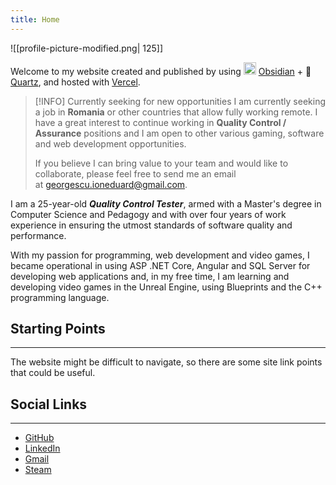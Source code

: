 ```yaml
---
title: Home
---
```

![[profile-picture-modified.png| 125]]

Welcome to my website created and published by using <img src="https://upload.wikimedia.org/wikipedia/commons/thumb/1/10/2023_Obsidian_logo.svg/2048px-2023_Obsidian_logo.svg.png" width=20px align=bottom> [Obsidian](https://obsidian.md/) + 🌱[Quartz](https://quartz.jzhao.xyz/), and hosted with [Vercel](https://vercel.com/).

> [!INFO] Currently seeking for new opportunities
> I am currently seeking a job in **Romania** or other countries that allow fully working remote.
> I have a great interest to continue working in **Quality Control / Assurance** positions and I am open to other various gaming, software and web development opportunities.
> 
> If you believe I can bring value to your team and would like to collaborate, please feel free to send me an email at [georgescu.ioneduard@gmail.com](mailto:georgescu.ioneduard@gmail.com).

I am a 25-year-old ***Quality Control Tester***, armed with a Master's degree in Computer Science and Pedagogy and with over four years of work experience in ensuring the utmost standards of software quality and performance.

With my passion for programming, web development and video games, I became operational in using ASP .NET Core, Angular and SQL Server for developing web applications and, in my free time, I am learning and developing video games in the Unreal Engine, using Blueprints and the C++ programming language.

## Starting Points
---
The website might be difficult to navigate, so there are some site link points that could be useful.


## Social Links
---
- [GitHub](https://github.com/GeorgescuEduard)
- [LinkedIn](https://www.linkedin.com/in/eduard-georgescu/)
- [Gmail](mailto:georgescu.ioneduard@gmail.com)
- [Steam](https://steamcommunity.com/profiles/76561198197029235/)